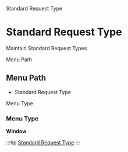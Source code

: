 
Standard Request Type
# Standard Request Type


Maintain Standard Request Types

Menu Path
## Menu Path



- Standard Request Type

Menu Type
### Menu Type

**Window**


:::tip
[Standard Request Type](functional-guide/window/window-standard-request-type.md)
:::